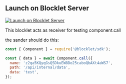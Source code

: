 ## Launch on Blocklet Server

[![Launch on Blocklet Server](https://assets.arcblock.io/icons/launch_on_blocklet_server.svg)](https://install.arcblock.io/launch?action=blocklet-install&meta_url=https%3A%2F%2Fgithub.com%2Fblocklet%2Fcomponent-call-sender%2Freleases%2Fdownload%2Fv1.0.1%2Fblocklet.json)

This blocklet acts as receiver for testing component.call

the sander should do this:

```js
const { Component } = require('@blocklet/sdk');

const { data } = await Component.call({
  name: 'z2qa5KQyqGsQSDkuEW8Do25caboQbAXt4aWS7',
  path: '/api/internal/data',
  data: 'test',
});
```
